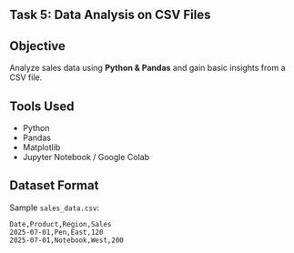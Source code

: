 ##  Task 5: Data Analysis on CSV Files

## Objective
Analyze sales data using **Python & Pandas** and gain basic insights from a CSV file.

##  Tools Used
- Python
- Pandas
- Matplotlib
- Jupyter Notebook / Google Colab

##  Dataset Format
Sample `sales_data.csv`:

```csv
Date,Product,Region,Sales
2025-07-01,Pen,East,120
2025-07-01,Notebook,West,200
